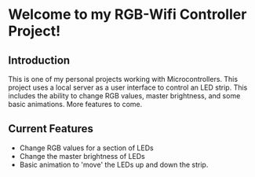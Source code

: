 # Welcome to my RGB-Wifi Controller Project!

## Introduction

This is one of my personal projects working with Microcontrollers. This project uses a local server as a user interface to control an LED strip. This includes the ability to change RGB values, master brightness, and some basic animations. More features to come.

## Current Features

* Change RGB values for a section of LEDs
* Change the master brightness of LEDs
* Basic animation to 'move' the LEDs up and down the strip.
